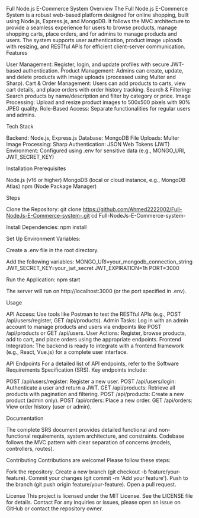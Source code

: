 Full Node.js E-Commerce System
Overview
The Full Node.js E-Commerce System is a robust web-based platform designed for online shopping, built using Node.js, Express.js, and MongoDB. It follows the MVC architecture to provide a seamless experience for users to browse products, manage shopping carts, place orders, and for admins to manage products and users. The system supports user authentication, product image uploads with resizing, and RESTful APIs for efficient client-server communication.
Features

User Management: Register, login, and update profiles with secure JWT-based authentication.
Product Management: Admins can create, update, and delete products with image uploads (processed using Multer and Sharp).
Cart & Order Management: Users can add products to carts, view cart details, and place orders with order history tracking.
Search & Filtering: Search products by name/description and filter by category or price.
Image Processing: Upload and resize product images to 500x500 pixels with 90% JPEG quality.
Role-Based Access: Separate functionalities for regular users and admins.

Tech Stack

Backend: Node.js, Express.js
Database: MongoDB
File Uploads: Multer
Image Processing: Sharp
Authentication: JSON Web Tokens (JWT)
Environment: Configured using .env for sensitive data (e.g., MONGO_URI, JWT_SECRET_KEY)

Installation
Prerequisites

Node.js (v16 or higher)
MongoDB (local or cloud instance, e.g., MongoDB Atlas)
npm (Node Package Manager)

Steps

Clone the Repository:
git clone https://github.com/Ahmed2222002/Full-NodeJs-E-Commerce-system-.git
cd Full-NodeJs-E-Commerce-system-


Install Dependencies:
npm install


Set Up Environment Variables:

Create a .env file in the root directory.

Add the following variables:
MONGO_URI=your_mongodb_connection_string
JWT_SECRET_KEY=your_jwt_secret
JWT_EXPIRATION=1h
PORT=3000




Run the Application:
npm start

The server will run on http://localhost:3000 (or the port specified in .env).


Usage

API Access: Use tools like Postman to test the RESTful APIs (e.g., POST /api/users/register, GET /api/products).
Admin Tasks: Log in with an admin account to manage products and users via endpoints like POST /api/products or GET /api/users.
User Actions: Register, browse products, add to cart, and place orders using the appropriate endpoints.
Frontend Integration: The backend is ready to integrate with a frontend framework (e.g., React, Vue.js) for a complete user interface.

API Endpoints
For a detailed list of API endpoints, refer to the Software Requirements Specification (SRS). Key endpoints include:

POST /api/users/register: Register a new user.
POST /api/users/login: Authenticate a user and return a JWT.
GET /api/products: Retrieve all products with pagination and filtering.
POST /api/products: Create a new product (admin only).
POST /api/orders: Place a new order.
GET /api/orders: View order history (user or admin).

Documentation

The complete SRS document provides detailed functional and non-functional requirements, system architecture, and constraints.
Codebase follows the MVC pattern with clear separation of concerns (models, controllers, routes).

Contributing
Contributions are welcome! Please follow these steps:

Fork the repository.
Create a new branch (git checkout -b feature/your-feature).
Commit your changes (git commit -m 'Add your feature').
Push to the branch (git push origin feature/your-feature).
Open a pull request.

License
This project is licensed under the MIT License. See the LICENSE file for details.
Contact
For any inquiries or issues, please open an issue on GitHub or contact the repository owner.
